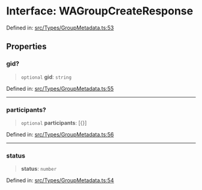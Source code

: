 # Interface: WAGroupCreateResponse

Defined in: [src/Types/GroupMetadata.ts:53](https://github.com/Fokusdotid/Baileys/blob/86ad0f8078178c8586062ad3364a59e068f4b3b2/src/Types/GroupMetadata.ts#L53)

## Properties

### gid?

> `optional` **gid**: `string`

Defined in: [src/Types/GroupMetadata.ts:55](https://github.com/Fokusdotid/Baileys/blob/86ad0f8078178c8586062ad3364a59e068f4b3b2/src/Types/GroupMetadata.ts#L55)

***

### participants?

> `optional` **participants**: \[\{\}\]

Defined in: [src/Types/GroupMetadata.ts:56](https://github.com/Fokusdotid/Baileys/blob/86ad0f8078178c8586062ad3364a59e068f4b3b2/src/Types/GroupMetadata.ts#L56)

***

### status

> **status**: `number`

Defined in: [src/Types/GroupMetadata.ts:54](https://github.com/Fokusdotid/Baileys/blob/86ad0f8078178c8586062ad3364a59e068f4b3b2/src/Types/GroupMetadata.ts#L54)
